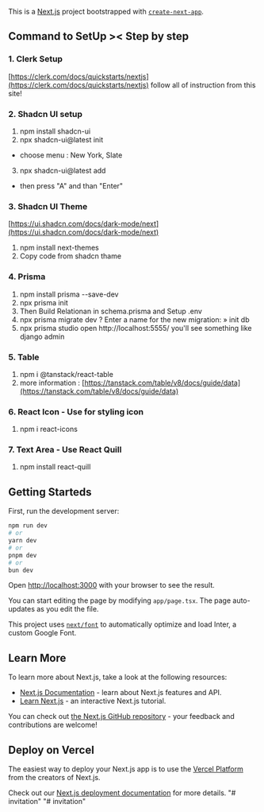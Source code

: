 This is a [Next.js](https://nextjs.org/) project bootstrapped with [`create-next-app`](https://github.com/vercel/next.js/tree/canary/packages/create-next-app).

## Command to SetUp >< Step by step

### 1. Clerk Setup
[https://clerk.com/docs/quickstarts/nextjs](https://clerk.com/docs/quickstarts/nextjs)
follow all of instruction from this site!

### 2. Shadcn UI setup
1. npm install shadcn-ui
2. npx shadcn-ui@latest init
- choose menu : New York, Slate
3. npx shadcn-ui@latest add
- then press "A" and than "Enter"

### 3. Shadcn UI Theme
[https://ui.shadcn.com/docs/dark-mode/next](https://ui.shadcn.com/docs/dark-mode/next)
1. npm install next-themes
2. Copy code from shadcn thame

### 4. Prisma
1. npm install prisma --save-dev
2. npx prisma init 
3. Then Build Relationan in schema.prisma and Setup .env
4. npx prisma migrate dev 
   ? Enter a name for the new migration: » init db
5. npx prisma studio
   open http://localhost:5555/ you'll see something like django admin

### 5. Table
1. npm i @tanstack/react-table
2. more information : [https://tanstack.com/table/v8/docs/guide/data](https://tanstack.com/table/v8/docs/guide/data)

### 6. React Icon - Use for styling icon
1. npm i react-icons

### 7. Text Area - Use React Quill
1. npm install react-quill


## Getting Starteds

First, run the development server:

```bash
npm run dev
# or
yarn dev
# or
pnpm dev
# or
bun dev
```

Open [http://localhost:3000](http://localhost:3000) with your browser to see the result.

You can start editing the page by modifying `app/page.tsx`. The page auto-updates as you edit the file.

This project uses [`next/font`](https://nextjs.org/docs/basic-features/font-optimization) to automatically optimize and load Inter, a custom Google Font.

## Learn More

To learn more about Next.js, take a look at the following resources:

- [Next.js Documentation](https://nextjs.org/docs) - learn about Next.js features and API.
- [Learn Next.js](https://nextjs.org/learn) - an interactive Next.js tutorial.

You can check out [the Next.js GitHub repository](https://github.com/vercel/next.js/) - your feedback and contributions are welcome!

## Deploy on Vercel

The easiest way to deploy your Next.js app is to use the [Vercel Platform](https://vercel.com/new?utm_medium=default-template&filter=next.js&utm_source=create-next-app&utm_campaign=create-next-app-readme) from the creators of Next.js.

Check out our [Next.js deployment documentation](https://nextjs.org/docs/deployment) for more details.
"# invitation" 
"# invitation" 
